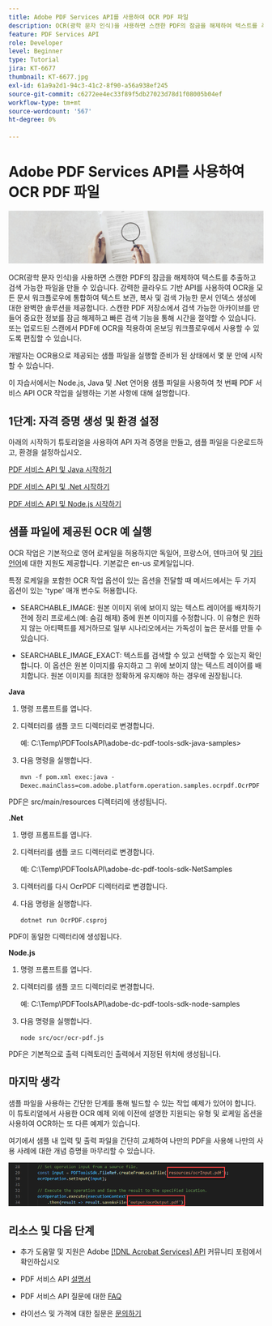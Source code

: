 ```yaml
---
title: Adobe PDF Services API를 사용하여 OCR PDF 파일
description: OCR(광학 문자 인식)을 사용하면 스캔한 PDF의 잠금을 해제하여 텍스트를 추출하고 검색 가능한 파일을 만들 수 있습니다
feature: PDF Services API
role: Developer
level: Beginner
type: Tutorial
jira: KT-6677
thumbnail: KT-6677.jpg
exl-id: 61a9a2d1-94c3-41c2-8f90-a56a938ef245
source-git-commit: c6272ee4ec33f89f5db27023d78d1f08005b04ef
workflow-type: tm+mt
source-wordcount: '567'
ht-degree: 0%

---
```


# Adobe PDF Services API를 사용하여 OCR PDF 파일

![PDF 영웅 이미지 만들기](assets/OCR_hero.jpg)

OCR(광학 문자 인식)을 사용하면 스캔한 PDF의 잠금을 해제하여 텍스트를 추출하고 검색 가능한 파일을 만들 수 있습니다. 강력한 클라우드 기반 API를 사용하여 OCR을 모든 문서 워크플로우에 통합하여 텍스트 보관, 복사 및 검색 가능한 문서 인덱스 생성에 대한 완벽한 솔루션을 제공합니다. 스캔한 PDF 저장소에서 검색 가능한 아카이브를 만들어 중요한 정보를 잠금 해제하고 빠른 검색 기능을 통해 시간을 절약할 수 있습니다. 또는 업로드된 스캔에서 PDF에 OCR을 적용하여 온보딩 워크플로우에서 사용할 수 있도록 편집할 수 있습니다.

개발자는 OCR용으로 제공되는 샘플 파일을 실행할 준비가 된 상태에서 몇 분 안에 시작할 수 있습니다.

이 자습서에서는 Node.js, Java 및 .Net 언어용 샘플 파일을 사용하여 첫 번째 PDF 서비스 API OCR 작업을 실행하는 기본 사항에 대해 설명합니다.

## 1단계: 자격 증명 생성 및 환경 설정

아래의 시작하기 튜토리얼을 사용하여 API 자격 증명을 만들고, 샘플 파일을 다운로드하고, 환경을 설정하십시오.

[PDF 서비스 API 및 Java 시작하기](gettingstartedjava.md)

[PDF 서비스 API 및 .Net 시작하기](gettingstartednet.md)

[PDF 서비스 API 및 Node.js 시작하기](createpdffromhtml.md)

## 샘플 파일에 제공된 OCR 예 실행

OCR 작업은 기본적으로 영어 로케일을 허용하지만 독일어, 프랑스어, 덴마크어 및 [기타 언어](https://opensource.adobe.com/pdftools-sdk-docs/release/latest/howtos.html#ocr-with-explicit-language)에 대한 지원도 제공합니다. 기본값은 en-us 로케일입니다.

특정 로케일을 포함한 OCR 작업 옵션이 있는 옵션을 전달할 때 메서드에서는 두 가지 옵션이 있는 &#39;type&#39; 매개 변수도 허용합니다.

* SEARCHABLE_IMAGE: 원본 이미지 위에 보이지 않는 텍스트 레이어를 배치하기 전에 정리 프로세스(예: 숨김 해제) 중에 원본 이미지를 수정합니다. 이 유형은 원하지 않는 아티팩트를 제거하므로 일부 시나리오에서는 가독성이 높은 문서를 만들 수 있습니다.

* SEARCHABLE_IMAGE_EXACT: 텍스트를 검색할 수 있고 선택할 수 있는지 확인합니다. 이 옵션은 원본 이미지를 유지하고 그 위에 보이지 않는 텍스트 레이어를 배치합니다. 원본 이미지를 최대한 정확하게 유지해야 하는 경우에 권장됩니다.

**Java**

1. 명령 프롬프트를 엽니다.

1. 디렉터리를 샘플 코드 디렉터리로 변경합니다.

   예: C:\Temp\PDFToolsAPI\adobe-dc-pdf-tools-sdk-java-samples>

1. 다음 명령을 실행합니다.

   `mvn -f pom.xml exec:java -Dexec.mainClass=com.adobe.platform.operation.samples.ocrpdf.OcrPDF`

PDF은 src/main/resources 디렉터리에 생성됩니다.

**.Net**

1. 명령 프롬프트를 엽니다.

1. 디렉터리를 샘플 코드 디렉터리로 변경합니다.

   예: C:\Temp\PDFToolsAPI\adobe-dc-pdf-tools-sdk-NetSamples

1. 디렉터리를 다시 OcrPDF 디렉터리로 변경합니다.

1. 다음 명령을 실행합니다.

   `dotnet run OcrPDF.csproj`

PDF이 동일한 디렉터리에 생성됩니다.

**Node.js**

1. 명령 프롬프트를 엽니다.

1. 디렉터리를 샘플 코드 디렉터리로 변경합니다.

   예: C:\Temp\PDFToolsAPI\adobe-dc-pdf-tools-sdk-node-samples

1. 다음 명령을 실행합니다.

   `node src/ocr/ocr-pdf.js`

PDF은 기본적으로 출력 디렉토리인 출력에서 지정된 위치에 생성됩니다.

## 마지막 생각

샘플 파일을 사용하는 간단한 단계를 통해 빌드할 수 있는 작업 예제가 있어야 합니다. 이 튜토리얼에서 사용한 OCR 예제 외에 이전에 설명한 지원되는 유형 및 로케일 옵션을 사용하여 OCR하는 또 다른 예제가 있습니다.

여기에서 샘플 내 입력 및 출력 파일을 간단히 교체하여 나만의 PDF을 사용해 나만의 사용 사례에 대한 개념 증명을 마무리할 수 있습니다.

![개념 증명](assets/OCR_poc.png)

## 리소스 및 다음 단계

* 추가 도움말 및 지원은 Adobe [[!DNL Acrobat Services] API](https://community.adobe.com/t5/document-cloud-sdk/bd-p/Document-Cloud-SDK?page=1&amp;sort=latest_replies&amp;filter=all) 커뮤니티 포럼에서 확인하십시오

* PDF 서비스 API [설명서](https://www.adobe.com/go/pdftoolsapi_doc)

* PDF 서비스 API 질문에 대한 [FAQ](https://community.adobe.com/t5/contentarchivals/contentarchivedpage/message-uid/10726197)

* 라이선스 및 가격에 대한 질문은 [문의하기](https://www.adobe.com/go/pdftoolsapi_requestform)
